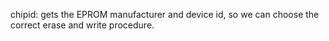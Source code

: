 chipid: gets the EPROM manufacturer and 
device id, so we can choose the correct
erase and write procedure. 